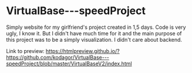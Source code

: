 # VirtualBase---speedProject
Simply website for my girlfriend's project created in 1,5 days.
Code is very ugly, I know it. But I didn't have much time for it and the main purpose of this project 
was to be a simply visualization.
I didn't care about backend.

Link to preview: <a href="https://htmlpreview.github.io/?https://github.com/kodagor/VirtualBase---speedProject/blob/master/VirtualBaseV2/index.html" target="_blank">https://htmlpreview.github.io/?https://github.com/kodagor/VirtualBase---speedProject/blob/master/VirtualBaseV2/index.html</a>
